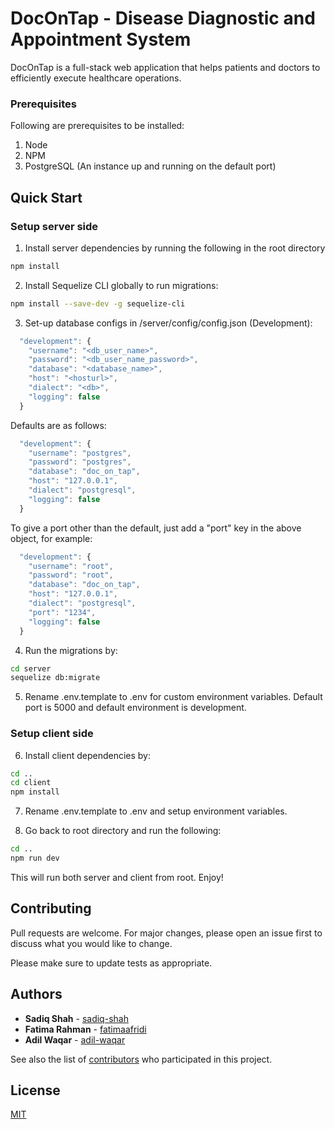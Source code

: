# DocOnTap - Disease Diagnostic and Appointment System

DocOnTap is a full-stack web application that helps patients and doctors to efficiently execute healthcare operations.

### Prerequisites

Following are prerequisites to be installed:

1. Node
2. NPM
3. PostgreSQL (An instance up and running on the default port)

## Quick Start

### Setup server side

1. Install server dependencies by running the following in the root directory

```bash
npm install
```

2. Install Sequelize CLI globally to run migrations:

```bash
npm install --save-dev -g sequelize-cli
```

3. Set-up database configs in /server/config/config.json (Development):

```js
  "development": {
    "username": "<db_user_name>",
    "password": "<db_user_name_password>",
    "database": "<database_name>",
    "host": "<hosturl>",
    "dialect": "<db>",
    "logging": false
  }
```

Defaults are as follows:

```js
  "development": {
    "username": "postgres",
    "password": "postgres",
    "database": "doc_on_tap",
    "host": "127.0.0.1",
    "dialect": "postgresql",
    "logging": false
  }
```

To give a port other than the default, just add a "port" key in the above object, for example:

```js
  "development": {
    "username": "root",
    "password": "root",
    "database": "doc_on_tap",
    "host": "127.0.0.1",
    "dialect": "postgresql",
    "port": "1234",
    "logging": false
  }
```

4. Run the migrations by:

```bash
cd server
sequelize db:migrate
```

5. Rename .env.template to .env for custom environment variables. Default port is 5000 and default environment is development.

### Setup client side

6. Install client dependencies by:

```bash
cd ..
cd client
npm install
```

7. Rename .env.template to .env and setup environment variables.

8. Go back to root directory and run the following:

```bash
cd ..
npm run dev
```

This will run both server and client from root. Enjoy!

## Contributing

Pull requests are welcome. For major changes, please open an issue first to discuss what you would like to change.

Please make sure to update tests as appropriate.

## Authors

- **Sadiq Shah** - [sadiq-shah](https://github.com/sadiq-shah)
- **Fatima Rahman** - [fatimaafridi](https://github.com/fatimaafridi)
- **Adil Waqar** - [adil-waqar](https://github.com/adil-waqar)

See also the list of [contributors](https://github.com/adil-waqar/docontap/contributors) who participated in this project.

## License

[MIT](https://choosealicense.com/licenses/mit/)
